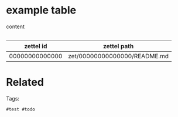 # example table

content

```
```

| zettel id      | zettel path                  |
|----------------|------------------------------|
| 00000000000000 | zet/00000000000000/README.md |

# Related

Tags:

    #test #todo 
